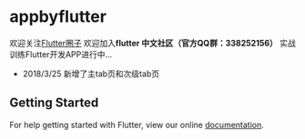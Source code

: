 # appbyflutter

欢迎关注[Flutter圈子](https://www.jianshu.com/c/ebc9d2e84214)
欢迎加入**flutter 中文社区（官方QQ群：338252156）**
实战训练Flutter开发APP进行中...

* 2018/3/25 新增了主tab页和次级tab页

## Getting Started

For help getting started with Flutter, view our online
[documentation](https://flutter.io/).
